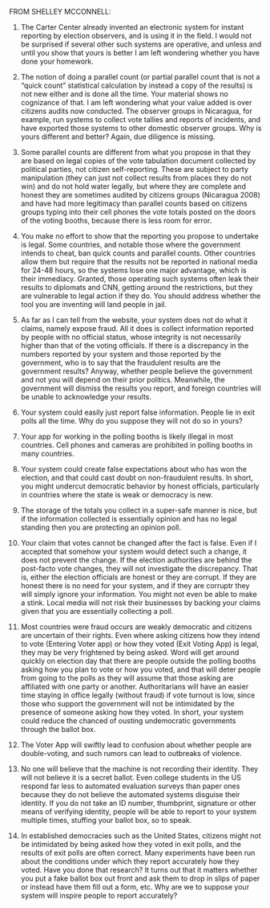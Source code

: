 FROM SHELLEY MCCONNELL:

1. The Carter Center already invented an electronic system for instant reporting by election observers, and is using it in the field. I would not be surprised if several other such systems are operative, and unless and until you show that yours is better I am left wondering whether you have done your homework.
 

2. The notion of doing a parallel count (or partial parallel count that is not a “quick count” statistical calculation by instead a copy of the results) is not new either and is done all the time. Your material shows no cognizance of that. I am left wondering what your value added is over citizens audits now conducted. The observer groups in Nicaragua, for example, run systems to collect vote tallies and reports of incidents, and have exported those systems to other domestic observer groups. Why is yours different and better? Again, due diligence is missing.



3. Some parallel counts are different from what you propose in that they are based on legal copies of the vote tabulation document collected by political parties, not citizen self-reporting. These are subject to party manipulation (they can just not collect results from places they do not win) and do not hold water legally, but where they are complete and honest they are sometimes audited by citizens groups (Nicaragua 2008) and have had more legitimacy than parallel counts based on citizens groups typing into their cell phones the vote totals posted on the doors of the voting booths, because there is less room for error.



4. You make no effort to show that the reporting you propose to undertake is legal. Some countries, and notable those where the government intends to cheat, ban quick counts and parallel counts. Other countries allow them but require that the results not be reported in national media for 24-48 hours, so the systems lose one major advantage, which is their immediacy. Granted, those operating such systems often leak their results to diplomats and CNN, getting around the restrictions, but they are vulnerable to legal action if they do. You should address whether the tool you are inventing will land people in jail.



5. As far as I can tell from the website, your system does not do what it claims, namely expose fraud. All it does is collect information reported by people with no official status, whose integrity is not necessarily higher than that of the voting officials. If there is a discrepancy in the numbers reported by your system and those reported by the government, who is to say that the fraudulent results are the government results? Anyway, whether people believe the government and not you will depend on their prior politics. Meanwhile, the government will dismiss the results you report, and foreign countries will be unable to acknowledge your results.



6. Your system could easily just report false information. People lie in exit polls all the time. Why do you suppose they will not do so in yours?



7. Your app for working in the polling booths is likely illegal in most countries. Cell phones and cameras are prohibited in polling booths in many countries.



8. Your system could create false expectations about who has won the election, and that could cast doubt on non-fraudulent results. In short, you might undercut democratic behavior by honest officials, particularly in countries where the state is weak or democracy is new.



9. The storage of the totals you collect in a  super-safe manner is nice, but if the information collected is essentially opinion and has no legal standing then you are protecting an opinion poll.



10. Your claim that votes cannot be changed after the fact is false. Even if I accepted that somehow your system would detect such a change, it does not prevent the change. If the election authorities are behind the post-facto vote changes, they will not investigate the discrepancy. That is, either the election officials are honest or they are corrupt. If they are honest there is no need for your system, and if they are corruptr they will simply ignore your information. You might not even be able to make a stink. Local media will not risk their businesses by backing your claims given that you are essentially collecting a poll.


11. Most countries were fraud occurs are weakly democratic and citizens are uncertain of their rights. Even where asking citizens how they intend to vote (Entering Voter app) or how they voted (Exit Voting App) is legal, they may be very frightened by being asked. Word will get around quickly on election day that there are people outside the polling booths asking how you plan to vote or how you voted, and that will deter people from going to the polls as they will assume that those asking are affiliated with one party or another. Authoritarians will have an easier time staying in office legally (without fraud) if vote turnout is low, since those who support the government will not be intimidated by the presence of someone asking how they voted. In short, your system could reduce the chanced of ousting undemocratic governments through the ballot box.



12. The Voter App will swiftly lead to confusion about whether people are double-voting, and such rumors can lead to outbreaks of violence.


13. No one will believe that the machine is not recording their identity. They will not believe it is a secret ballot. Even college students in the US respond far less to automated evaluation surveys than paper ones because they do not believe the automated systems disguise their identity. If you do not take an ID number, thumbprint, signature or other means of verifying identity, people will be able to report to your system multiple times, stuffing your ballot box, so to speak. 



14. In established democracies such as the United States, citizens might not be intimidated by being asked how they voted in exit polls, and the results of exit polls are often correct. Many experiments have been run about the conditions under which they report accurately how they voted. Have you done that research? It turns out that it matters whether you put a fake ballot box out front and ask them to drop in slips of paper or instead have them fill out a form, etc. Why are we to suppose your system will inspire people to report accurately?
